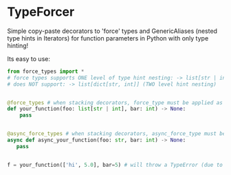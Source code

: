 # TypeForcer
Simple copy-paste decorators to 'force' types and GenericAliases (nested type hints in Iterators) for function parameters in Python with only type hinting!


Its easy to use:
```py
from force_types import *
# force types supports ONE level of type hint nesting: -> list[str | int]
# does NOT support: -> list[dict[str, int]] (TWO level hint nesting)


@force_types # when stacking decorators, force_type must be applied as last (bottom)
def your_function(foo: list[str | int], bar: int) -> None:
    pass


@async_force_types # when stacking decorators, async_force_type must be applied as last (bottom)
async def async_your_function(foo: str, bar: int) -> None:
   pass


f = your_function(['hi', 5.0], bar=5) # will throw a TypeError (due to invalid passed list (float instead of int))
```
